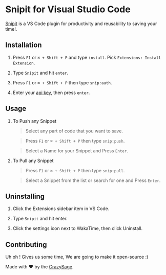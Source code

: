 # Snipit for Visual Studio Code

[Snipit][Snipit] is a VS Code plugin for productivity and reusability to saving your time!.

## Installation

1. Press `F1` or `⌘ + Shift + P` and type `install`. Pick `Extensions: Install Extension`.

2. Type `Snipit` and hit `enter`.

3. Press `F1` or `⌘ + Shift + P` then type `snip:auth`.

4. Enter your [api key][api key], then press `enter`.


## Usage

1. To Push any Snippet

   > Select any part of code that you want to save.

   > Press `F1` or `⌘ + Shift + P` then type `snip:push`.

   > Select a Name for your Snippet and Press `Enter`.


2. To Pull any Snippet
   
   > Press `F1` or `⌘ + Shift + P` then type `snip:pull`.

   > Select a Snippet from the list or search for one and Press `Enter`.   



## Uninstalling

1. Click the Extensions sidebar item in VS Code.

2. Type `Snipit` and hit enter.

3. Click the settings icon next to WakaTime, then click Uninstall.


## Contributing

 Uh oh ! Gives us some time, We are going to make it open-source :)


Made with :heart: by the [CrazySage][about].

[Snipit]: https://snipit1.vercel.app/
[api key]: https://snipit1.vercel.app/Profile
[about]: https://twitter.com/Ayush3241
